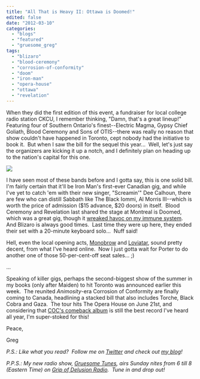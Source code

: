 ```yaml
---
title: "All That is Heavy II: Ottawa is Doomed!"
edited: false
date: "2012-03-10"
categories:
  - "blogs"
  - "featured"
  - "gruesome_greg"
tags:
  - "blizaro"
  - "blood-ceremony"
  - "corrosion-of-conformity"
  - "doom"
  - "iron-man"
  - "opera-house"
  - "ottawa"
  - "revelation"
---
```


When they did the first edition of this event, a fundraiser for local college radio station CKCU, I remember thinking, "Damn, that's a great lineup!"  Featuring four of Southern Ontario's finest--Electric Magma, Gypsy Chief Goliath, Blood Ceremony and Sons of OTIS--there was really no reason that show couldn't have happened in Toronto, cept nobody had the initiative to book it.  But when I saw the bill for the sequel this year...  Well, let's just say the organizers are kicking it up a notch, and I definitely plan on heading up to the nation's capital for this one.

![](https://fbcdn-sphotos-a.akamaihd.net/hphotos-ak-ash4/427700_10150669020534577_771859576_8954895_1237946126_n.jpg)

I have seen most of these bands before and I gotta say, this is one solid bill.  I'm fairly certain that it'll be Iron Man's first-ever Canadian gig, and while I've yet to catch 'em with their new singer, "Screamin'" Dee Calhoun, there are few who can distill Sabbath like The Black Iommi, Al Morris III--which is worth the price of admission ($15 advance, $20 doors) in itself.  Blood Ceremony and Revelation last shared the stage at Montreal is Doomed, which was a great gig, though it [wreaked havoc on my immune system](http://www.hellbound.ca/2010/12/saturday-nite-in-montreal-my-liver-is-doomed/).  And Blizaro is always good times.  Last time they were up here, they ended their set with a 20-minute keyboard solo...  Nuff said!

Hell, even the local opening acts, [Monobrow](http://monobrowmanband.bandcamp.com/) and [Loviatar](http://loviatar.bandcamp.com/), sound pretty decent, from what I've heard online.  Now I just gotta wait for Porter to do another one of those 50-per-cent-off seat sales... ;)

...

Speaking of killer gigs, perhaps the second-biggest show of the summer in my books (only after Maiden) to hit Toronto was announced earlier this week.  The reunited _Animosity_\-era Corrosion of Conformity are finally coming to Canada, headlining a stacked bill that also includes Torche, Black Cobra and Gaza.  The tour hits The Opera House on June 21st, and considering that [COC's comeback album](http://www.hellbound.ca/2012/01/corrosion-of-conformity-st/) is still the best record I've heard all year, I'm super-stoked for this!

Peace,

Greg

_P.S.: Like what you read?  Follow me on [Twitter](http://twitter.com/gruesomeviews) and check out [my blog](http://gruesomeviews.com/)!_

_P.P.S.: My new radio show, [Gruesome Tunes](http://gruesomeviews.com/category/music/gruesome-tunes/), airs Sunday nites from 6 till 8 (Eastern Time) on [Grip of Delusion Radio](http://www.steamingheathen.com/delusion/).  Tune in and drop out!_
